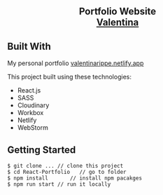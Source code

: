 <h2 align="center">
  Portfolio Website<br/>
  <a href="" target="_blank">Valentina</a>
</h2>

## Built With

My personal portfolio <a href="" target="_blank">valentinarippe.netlify.app</a> <br/>

This project built using these technologies:
- React.js
- SASS
- Cloudinary
- Workbox
- Netlify
- WebStorm

## Getting Started

```terminal
$ git clone ... // clone this project
$ cd React-Portfolio   // go to folder
$ npm install       // install npm pacakges
$ npm run start // run it locally
```
